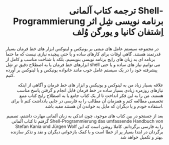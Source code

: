 <!--
created at: Mo 27 Jan 2020 20:16:21 CET
This is a translation of german book "Shell Programmierung das umfassende Handbuch"
by Stefan Kania and Jürgen Wolf
-->

<h1 align="right">

ترجمه کتاب آلمانی Shell-Programmierung برنامه نویسی شِل اثر اِشتفان کانیا و یورگن وُلف 

</h1>

<div>
 <p align="right">

در مجموعه سیستم عامل های مبتنی بر یونیکس و لینوکس ابزار های خط فرمان بسیار قدرتمند هستند. گاهی اوقات برای کارهای ساده و یا حتی پیچیده نیازی نیست که ما حتما برنامه ای به زبان های رایج برنامه نویسی بنویسیم، بلکه با شناخت مناسب و کامل از ابزارهای خط فرمان یا به اصطلاح دقیق تر شِل shell می توانیم نیاز های ساده و یا حتی پیشرفته خود را در یک سیستم عامل خوب مانند خانواده یونیکس و یا لینوکس بر آورده کنیم.
</p>
<p align="right">
علاقه بسیار زیاد من به لینوکس و یونیکس و ابزار های خط فرمان و آگاهی از اینکه نیازهای روزمره زیادی بسیار ساده در خط فرمان قابل انجام و گرفتن پاسخ مناسب هستند، من را به این فکر انداخت تا از یک کتاب جامع یا به اصطلاح رایج کتاب منبع تخصصی مطالعه کنم و همزمان آن مطالب را به فارسی در جایی یادداشت کنم تا برای استفاده خودم و یا دیگران که مایل به خواندن آن هستند مفید باشد.
</p>
<p align="right">
بعد از جستجو در بین کتاب های موجود، چون اندکی به زبان آلمانی مهارت داشتم، تصمیم گرفتم تا کتاب آلمانی Shell-Programmierung das umfassende Handbuch von Stefan Kania und Jürgen Wolf را به فارسی برگردانم.
کاملا روشن است که این برگردان در ابتدا بسیار پر از خطا است و با کمک بازخوانی دیگران و نقد و تذکر سازنده بهتر و تکمیل خواهد شد.

</p> 
</div>
